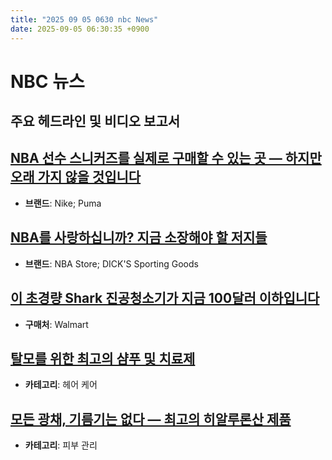 ```yaml
---
title: "2025 09 05 0630 nbc News"
date: 2025-09-05 06:30:35 +0900
---
```


# NBC 뉴스
## 주요 헤드라인 및 비디오 보고서

## [NBA 선수 스니커즈를 실제로 구매할 수 있는 곳 — 하지만 오래 가지 않을 것입니다](https://www.nbcnews.com/select/shopping/where-to-buy-nba-sneakers-rcna199490)
- **브랜드**: Nike; Puma 

## [NBA를 사랑하십니까? 지금 소장해야 할 저지들](https://www.nbcnews.com/select/shopping/where-to-buy-nba-jerseys-rcna199978)
- **브랜드**: NBA Store; DICK'S Sporting Goods 

## [이 초경량 Shark 진공청소기가 지금 100달러 이하입니다](https://www.nbcnews.com/select/shopping/shark-corded-stick-vacuum-deal-of-the-day-2025-rcna229136)
- **구매처**: Walmart 

## [탈모를 위한 최고의 샴푸 및 치료제](https://www.nbcnews.com/select/shopping/best-hair-thinning-products-rcna228523)
- **카테고리**: 헤어 케어 

## [모든 광채, 기름기는 없다 — 최고의 히알루론산 제품](https://www.nbcnews.com/select/shopping/best-hyaluronic-acid-serums-creams-ncna1290282)
- **카테고리**: 피부 관리